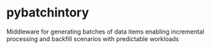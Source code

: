 # pybatchintory
Middleware for generating batches of data items enabling incremental processing and backfill scenarios with predictable workloads

